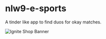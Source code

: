 # nlw9-e-sports
A tinder like app to find duos for okay matches.

![Ignite Shop Banner](https://raw.githubusercontent.com/xSallus/nlw9-e-sports/main/banner.png)
